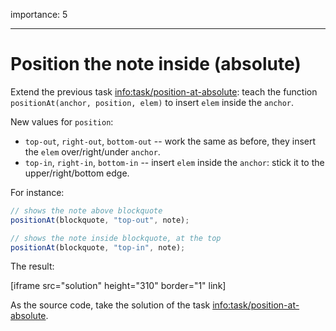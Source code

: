 importance: 5

---

# Position the note inside (absolute)

Extend the previous task <info:task/position-at-absolute>: teach the function  `positionAt(anchor, position, elem)` to insert `elem` inside the `anchor`.

New values for `position`:

- `top-out`, `right-out`, `bottom-out` -- work the same as before, they insert the `elem` over/right/under `anchor`.
- `top-in`, `right-in`, `bottom-in` -- insert `elem` inside the `anchor`: stick it to the upper/right/bottom edge.

For instance:

```js
// shows the note above blockquote
positionAt(blockquote, "top-out", note);

// shows the note inside blockquote, at the top
positionAt(blockquote, "top-in", note);
```

The result:

[iframe src="solution" height="310" border="1" link]

As the source code, take the solution of the task <info:task/position-at-absolute>.
